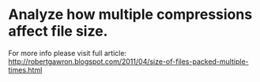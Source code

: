 # Analyze how multiple compressions affect file size.

For more info please visit full article:
http://robertgawron.blogspot.com/2011/04/size-of-files-packed-multiple-times.html

